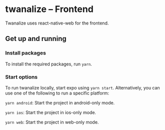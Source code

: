 # twanalize – Frontend

Twanalize uses react-native-web for the frontend.

## Get up and running

### Install packages

To install the required packages, run `yarn`.

### Start options

To run twanalize locally, start expo using `yarn start`. Alternatively, you can use one of the following to run a specific platform:

`yarn android`: Start the project in android-only mode.

`yarn ios`: Start the project in ios-only mode.

`yarn web`: Start the project in web-only mode.
